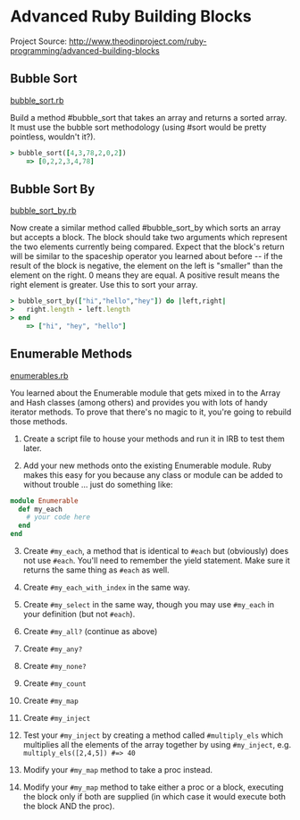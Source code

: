 # Advanced Ruby Building Blocks

Project Source: http://www.theodinproject.com/ruby-programming/advanced-building-blocks

## Bubble Sort

[bubble_sort.rb](https://github.com/larson004/the-odin-project/blob/master/Ruby/Ruby_Advanced_Blocks/bubble_sort/bubble_sort.rb)

Build a method #bubble_sort that takes an array and returns a sorted array. It must use the bubble sort methodology (using #sort would be pretty pointless, wouldn't it?).

```ruby
> bubble_sort([4,3,78,2,0,2])
    => [0,2,2,3,4,78]
```

## Bubble Sort By

[bubble_sort_by.rb](https://github.com/larson004/the-odin-project/blob/master/Ruby/Ruby_Advanced_Blocks/bubble_sort/bubble_sort_by.rb)

Now create a similar method called #bubble_sort_by which sorts an array but accepts a block. The block should take two arguments which represent the two elements currently being compared. Expect that the block's return will be similar to the spaceship operator you learned about before -- if the result of the block is negative, the element on the left is "smaller" than the element on the right. 0 means they are equal. A positive result means the right element is greater. Use this to sort your array.

```ruby
> bubble_sort_by(["hi","hello","hey"]) do |left,right|
>   right.length - left.length
> end
	=> ["hi", "hey", "hello"]
```

## Enumerable Methods

[enumerables.rb](https://github.com/larson004/the-odin-project/blob/master/Ruby/Ruby_Advanced_Blocks/enumerables.rb)

You learned about the Enumerable module that gets mixed in to the Array and Hash classes (among others) and provides you with lots of handy iterator methods. To prove that there's no magic to it, you're going to rebuild those methods.

1. Create a script file to house your methods and run it in IRB to test them later.

2. Add your new methods onto the existing Enumerable module. Ruby makes this easy for you because any class or module can be added to without trouble ... just do something like:

```ruby
module Enumerable
  def my_each
    # your code here
  end
end
```

3. Create `#my_each`, a method that is identical to `#each` but (obviously) does not use `#each`. You'll need to remember the yield statement. Make sure it returns the same thing as `#each` as well.

4. Create `#my_each_with_index` in the same way.

5. Create `#my_select` in the same way, though you may use `#my_each` in your definition (but not `#each`).

6. Create `#my_all?` (continue as above)

7. Create `#my_any?`

8. Create `#my_none?`

9. Create `#my_count`

10. Create `#my_map`

11. Create `#my_inject`

12. Test your `#my_inject` by creating a method called `#multiply_els` which multiplies all the elements of the array together by using `#my_inject`, e.g. `multiply_els([2,4,5]) #=> 40`

13. Modify your `#my_map` method to take a proc instead.

14. Modify your `#my_map` method to take either a proc or a block, executing the block only if both are supplied (in which case it would execute both the block AND the proc).

